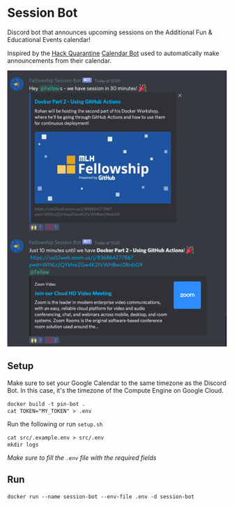 # Session Bot

Discord bot that announces upcoming sessions on the Additional Fun & Educational Events calendar!

Inspired by the [Hack Quarantine](https://hackquarantine.com) [Calendar Bot](https://github.com/HackQuarantine/calendar-bot) used to automatically make announcements from their calendar.

![Example](img/example.png)

## Setup

Make sure to set your Google Calendar to the same timezone as the Discord Bot. In this case, it's the timezone of the Compute Engine on Google Cloud.

```
docker build -t pin-bot .
cat TOKEN="MY_TOKEN" > .env
```

Run the following or run `setup.sh`
```
cat src/.example.env > src/.env
mkdir logs
```

_Make sure to fill the `.env` file with the required fields_

## Run

```
docker run --name session-bot --env-file .env -d session-bot
```
